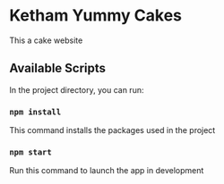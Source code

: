 # Ketham Yummy Cakes

This a cake website

## Available Scripts

In the project directory, you can run:

### `npm install`

This command installs the packages used in the project


### `npm start`

Run this command to launch the app in development
